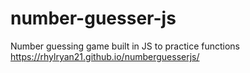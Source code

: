 # number-guesser-js
Number guessing game built in JS to practice functions
https://rhylryan21.github.io/numberguesserjs/
